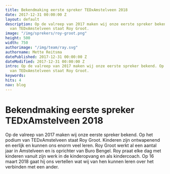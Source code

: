 ```yaml
---
title: Bekendmaking eerste spreker TEDxAmstelveen 2018
date: 2017-12-31 00:00:00 Z
layout: default
description: Op de valreep van 2017 maken wij onze eerste spreker bekend. Op het podium
  van TEDxAmstelveen staat Roy Groot.
image: "/img/sprekers/roy-groot.png"
height: 500
width: 750
authorimage: "/img/team/ray.svg"
authorname: Mette Reitsma
datePublished: 2017-12-31 00:00:00 Z
dateModified: 2017-12-31 00:00:00 Z
intro: Op de valreep van 2017 maken wij onze eerste spreker bekend. Op het podium
  van TEDxAmstelveen staat Roy Groot.
keywords:
hits: 4
nav: blog
---
```


# Bekendmaking eerste spreker TEDxAmstelveen 2018

<a href="{{site.url}}{{page.url}}" title="{{ page.title }}"><amp-img noloading width="250" height="250" alt="{{ page.title }}" layout="responsive" src="{{site.url}}{{ page.image }}" class="photo pull-left"></amp-img></a>

Op de valreep van 2017 maken wij onze eerste spreker bekend. Op het podium van TEDxAmstelveen staat Roy Groot.
Kinderen zijn ontwapenend en eerlijk en kunnen ons enorm veel leren. Roy Groot werkt al een aantal jaar in Amstelveen en is oprichter van Buro Bengel. Roy praat elke dag met kinderen vanuit zijn werk in de kinderopvang en als kindercoach. Op 16 maart 2018 gaat hij ons vertellen wat wij van hen kunnen leren over het verbinden met een ander.
